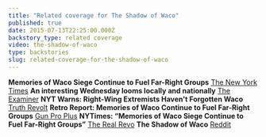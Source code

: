 ```yaml
---
title: "Related coverage for The Shadow of Waco"
published: true
date: 2015-07-13T22:25:00.000Z
backstory_type: related coverage
video: the-shadow-of-waco
type: backstories
slug: related-coverage-for-the-shadow-of-waco
---
```


**Memories of Waco Siege Continue to Fuel Far-Right Groups**
[The New York Times](http://www.nytimes.com/2015/07/13/us/memories-of-waco-siege-continue-to-fuel-far-right-groups.html)
**An interesting Wednesday looms locally and nationally**
[The Examiner](http://www.examiner.com/article/an-interesting-wednesday-looms-locally-and-nationally)
**NYT Warns: Right-Wing Extremists Haven't Forgotten Waco**
[Truth Revolt](http://www.truthrevolt.org/news/nyt-warns-right-wing-extremists-havent-forgotten-waco)
**Retro Report: Memories of Waco Continue to Fuel Far-Right Groups**
[Gun Pro Plus](http://www.gunproplus.com/retro-report-memories-of-waco-siege-continue-to-fuel-far-right-groups-video/)
**NYTimes: “Memories of Waco Siege Continue to Fuel Far-Right Groups”**
[The Real Revo](http://therealrevo.com/blog/?p=133638)
**The Shadow of Waco**
[Reddit](http://www.reddit.com/r/EnoughLibertarianSpam/comments/3d4y0y/the_shadow_of_waco/)

